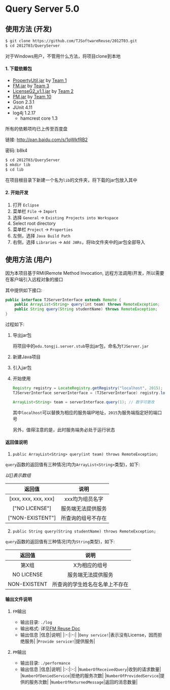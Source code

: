 Query Server 5.0
================

## 使用方法 (开发)

```bash
$ git clone https://github.com/TJSoftwareReuse/2012T03.git
$ cd 2012T03/QueryServer
```

对于Windows用户，不管用什么方法，将项目clone到本地

#### 1. 下载依赖包

- [PropertyUtil.jar](https://github.com/TJSoftwareReuse/DeliverComponents/blob/master/CM/T1/latest%20version/PropertyUtil.jar) by [Team 1](https://github.com/TJSoftwareReuse/2012T01)
- [FM.jar](https://github.com/TJSoftwareReuse/2012T03/releases/download/v1.2/FM.jar) by [Team 3](https://github.com/TJSoftwareReuse/2012T03/tree/master/FM)
- [LicenseG2_v1.1.jar](https://github.com/TJSoftwareReuse/DeliverComponents/blob/master/License/T2/1.1/LicenseG2_v1.1.jar) by [Team 2](https://github.com/TJSoftwareReuse/2012T02)
- [PM.jar](https://github.com/TJSoftwareReuse/DeliverComponents/raw/master/PM/T10/1.0/PerformanceManager.jar) by [Team 10](https://github.com/TJSoftwareReuse/2012T10)
- Gson 2.3.1
- JUnit 4.11
- log4j 1.2.17
    - hamcrest core 1.3

所有的依赖项均已上传至百度盘

链接: <http://pan.baidu.com/s/1qWkfRB2>

密码: b8k4

```bash
$ cd 2012T03/QueryServer
$ mkdir lib
$ cd lib
```

在项目根目录下新建一个名为`lib`的文件夹，将下载的jar包放入其中

#### 2. 开始开发

1. 打开 `Eclipse`
2. 菜单栏 `File` -> `Import`
3. 选择 `General` -> `Existing Projects into Workspace`
4. Select root directory
5. 菜单栏 `Project` -> `Properties`
6. 左侧，选择 `Java Build Path`
7. 右侧，选择 `Libraries` -> `Add JARs`，将lib文件夹中的jar包全部导入

## 使用方法 (用户)

因为本项目基于RMI(Remote Method Invocation, 远程方法调用)开发，所以需要在客户端引入远程对象的接口

其中提供如下接口:

```java
public interface TJServerInterface extends Remote {
    public ArrayList<String> query(int team) throws RemoteException;
    public String query(String studentName) throws RemoteException;
}
```

过程如下: 

1. 导出jar包

    将项目中的`edu.tongji.server.stub`导出jar包，命名为`TJServer.jar`

2. 新建Java项目
3. 引入jar包
4. 开始使用

    ```java
    Registry registry = LocateRegistry.getRegistry("localhost", 2015);
    TJServerInterface serverInterface = (TJServerInterface) registry.lookup("TJServer");

    ArrayList<String> team = serverInterface.query(1); // 数字可更改
    ```

    其中`localhost`可以替换为相应的服务端IP地址，`2015`为服务端指定好的端口号

    另外，值得注意的是，此时服务端务必处于运行状态

#### 返回值说明

1. `public ArrayList<String> query(int team) throws RemoteException;`

`query`函数的返回值有三种情况(均为`ArrayList<String>`类型)，如下:

_以[]表示数组_

|返回值|说明|
|:---:|:--:|
|[xxx, xxx, xxx, xxx]|xxx均为组员名字|
|["NO LICENSE"]|服务端无法提供服务|
|["NON-EXISTENT"]|所查询的组号不存在|

2. `public String query(String studentName) throws RemoteException;`

`query`函数的返回值有三种情况(均为`String`类型)，如下:

|返回值|说明|
|:---:|:--:|
|第X组|X为相应的组号|
|NO LICENSE|服务端无法提供服务|
|NON-EXISTENT|所查询的学生姓名在名单上不存在|

#### 输出文件说明

1. `FM`输出
    - 输出目录: `./log`
    - 输出格式: 详见[FM Reuse Doc](https://github.com/TJSoftwareReuse/2012T03/blob/master/FM/FM-Reuse%20Document-cn.md#输出)
    - 输出信息
        |信息|说明|
        |:-:|:-:|
        |`Deny service!`|表示没有License，因而拒绝服务|
        |`Provide service!`|提供服务|

2. `PM`输出
    - 输出目录: `./performance`
    - 输出信息
        |信息|说明|
        |:-:|:-:|
        |`NumberOfReceivedQuery`|收到的请求数量|
        |`NumberOfDeniedService`|拒绝的服务次数|
        |`NumberOfProvidedService`|提供的服务次数|
        |`NumberOfReturnedMessage`|返回的消息数量|
